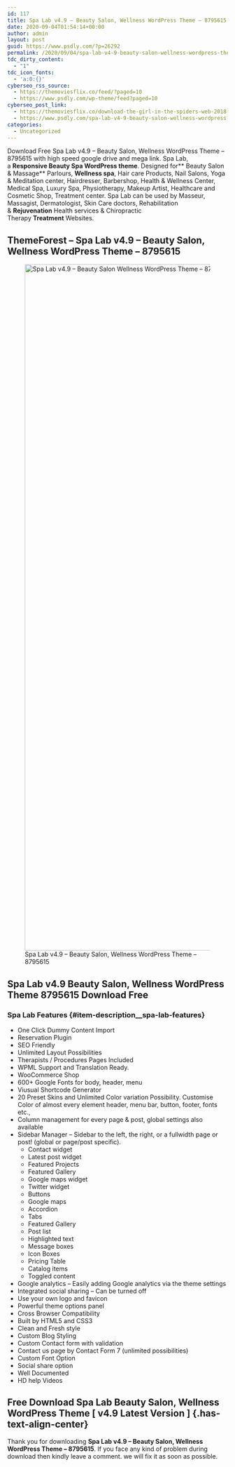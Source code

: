 ```yaml
---
id: 117
title: Spa Lab v4.9 – Beauty Salon, Wellness WordPress Theme – 8795615
date: 2020-09-04T01:54:14+00:00
author: admin
layout: post
guid: https://www.psdly.com/?p=26292
permalink: /2020/09/04/spa-lab-v4-9-beauty-salon-wellness-wordpress-theme-8795615/
tdc_dirty_content:
  - "1"
tdc_icon_fonts:
  - 'a:0:{}'
cyberseo_rss_source:
  - https://themoviesflix.co/feed/?paged=10
  - https://www.psdly.com/wp-theme/feed?paged=10
cyberseo_post_link:
  - https://themoviesflix.co/download-the-girl-in-the-spiders-web-2018-hindi-english-480p-720p/
  - https://www.psdly.com/spa-lab-v4-9-beauty-salon-wellness-wordpress-theme-8795615
categories:
  - Uncategorized
---
```

Download Free Spa Lab v4.9 – Beauty Salon, Wellness WordPress Theme – 8795615 with high speed google drive and mega link. Spa Lab, a&nbsp;**Responsive Beauty Spa WordPress theme**. Designed for**&nbsp;Beauty Salon & Massage**&nbsp;Parlours,&nbsp;**Wellness spa**, Hair care Products, Nail Salons, Yoga & Meditation center, Hairdresser, Barbershop, Health & Wellness Center, Medical Spa, Luxury Spa, Physiotherapy, Makeup Artist, Healthcare and Cosmetic Shop, Treatment center. Spa Lab can be used by Masseur, Massagist, Dermatologist, Skin Care doctors, Rehabilitation &&nbsp;**Rejuvenation**&nbsp;Health services & Chiropractic Therapy&nbsp;**Treatment**&nbsp;Websites.

## **ThemeForest – Spa Lab v4.9 – Beauty Salon, Wellness WordPress Theme – 8795615**

<div class="wp-block-image">
  <figure class="aligncenter size-large is-resized"><img loading="lazy" src="https://i0.wp.com/www.psdly.com/wp-content/uploads/2020/09/Spa-Lab-v4.9-–-Beauty-Salon-Wellness-WordPress-Theme-–-8795615.jpg?resize=859%2C1565&ssl=1" alt="Spa Lab v4.9 – Beauty Salon Wellness WordPress Theme – 8795615" class="wp-image-26293" width="859" height="1565" srcset="https://i0.wp.com/www.psdly.com/wp-content/uploads/2020/09/Spa-Lab-v4.9-–-Beauty-Salon-Wellness-WordPress-Theme-–-8795615.jpg?resize=562%2C1024&ssl=1 562w, https://i0.wp.com/www.psdly.com/wp-content/uploads/2020/09/Spa-Lab-v4.9-–-Beauty-Salon-Wellness-WordPress-Theme-–-8795615.jpg?resize=165%2C300&ssl=1 165w, https://i0.wp.com/www.psdly.com/wp-content/uploads/2020/09/Spa-Lab-v4.9-–-Beauty-Salon-Wellness-WordPress-Theme-–-8795615.jpg?resize=768%2C1399&ssl=1 768w, https://i0.wp.com/www.psdly.com/wp-content/uploads/2020/09/Spa-Lab-v4.9-–-Beauty-Salon-Wellness-WordPress-Theme-–-8795615.jpg?resize=843%2C1536&ssl=1 843w, https://i0.wp.com/www.psdly.com/wp-content/uploads/2020/09/Spa-Lab-v4.9-–-Beauty-Salon-Wellness-WordPress-Theme-–-8795615.jpg?resize=1124%2C2048&ssl=1 1124w, https://i0.wp.com/www.psdly.com/wp-content/uploads/2020/09/Spa-Lab-v4.9-–-Beauty-Salon-Wellness-WordPress-Theme-–-8795615.jpg?resize=750%2C1366&ssl=1 750w, https://i0.wp.com/www.psdly.com/wp-content/uploads/2020/09/Spa-Lab-v4.9-–-Beauty-Salon-Wellness-WordPress-Theme-–-8795615.jpg?resize=1140%2C2077&ssl=1 1140w, https://i0.wp.com/www.psdly.com/wp-content/uploads/2020/09/Spa-Lab-v4.9-–-Beauty-Salon-Wellness-WordPress-Theme-–-8795615.jpg?w=1200&ssl=1 1200w" sizes="(max-width: 859px) 100vw, 859px" title="Spa Lab v4.9 – Beauty Salon, Wellness WordPress Theme – 8795615 2" data-recalc-dims="1" /><figcaption>Spa Lab v4.9 – Beauty Salon, Wellness WordPress Theme – 8795615</figcaption></figure>
</div>

## **Spa Lab v4.9 Beauty Salon, Wellness WordPress Theme 8795615 Download Free**

### Spa Lab Features {#item-description__spa-lab-features}

  * One Click Dummy Content Import
  * Reservation Plugin
  * SEO Friendly
  * Unlimited Layout Possibilities
  * Therapists / Procedures Pages Included
  * WPML Support and Translation Ready.
  * WooCommerce Shop
  * 600+ Google Fonts for body, header, menu
  * Viusual Shortcode Generator
  * 20 Preset Skins and Unlimited Color variation Possibility. Customise Color of almost every element header, menu bar, button, footer, fonts etc.,
  * Column management for every page & post, global settings also available
  * Sidebar Manager – Sidebar to the left, the right, or a fullwidth page or post! (global or page/post specific). 
      * Contact widget
      * Latest post widget
      * Featured Projects
      * Featured Gallery
      * Google maps widget
      * Twitter widget
      * Buttons
      * Google maps
      * Accordion
      * Tabs
      * Featured Gallery
      * Post list
      * Highlighted text
      * Message boxes
      * Icon Boxes
      * Pricing Table
      * Catalog items
      * Toggled content
  * Google analytics – Easily adding Google analytics via the theme settings
  * Integrated social sharing – Can be turned off
  * Use your own logo and favicon
  * Powerful theme options panel
  * Cross Browser Compatibility
  * Built by HTML5 and CSS3
  * Clean and Fresh style
  * Custom Blog Styling
  * Custom Contact form with validation
  * Contact us page by Contact Form 7 (unlimited possibilities)
  * Custom Font Option
  * Social share option
  * Well Documented
  * HD help Videos

## **Free Download Spa Lab Beauty Salon, Wellness WordPress Theme [ v4.9 Latest Version ]** {.has-text-align-center}

Thank you for downloading&nbsp;**Spa Lab v4.9 – Beauty Salon, Wellness WordPress Theme – 8795615**. If you face any kind of problem during download then kindly leave a comment. we will fix it as soon as possible.